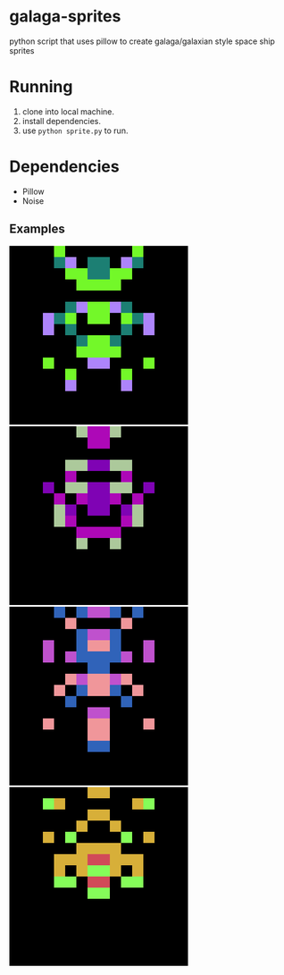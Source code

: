 # galaga-sprites
python script that uses pillow to create galaga/galaxian style space ship sprites

# Running
1. clone into local machine.
2. install dependencies.
3. use `python sprite.py` to run.

# Dependencies
- Pillow 
- Noise

## Examples
![GitHub Logo](/examples/1.png)
![GitHub Logo](/examples/2.png)
![GitHub Logo](/examples/3.png)
![GitHub Logo](/examples/4.png)